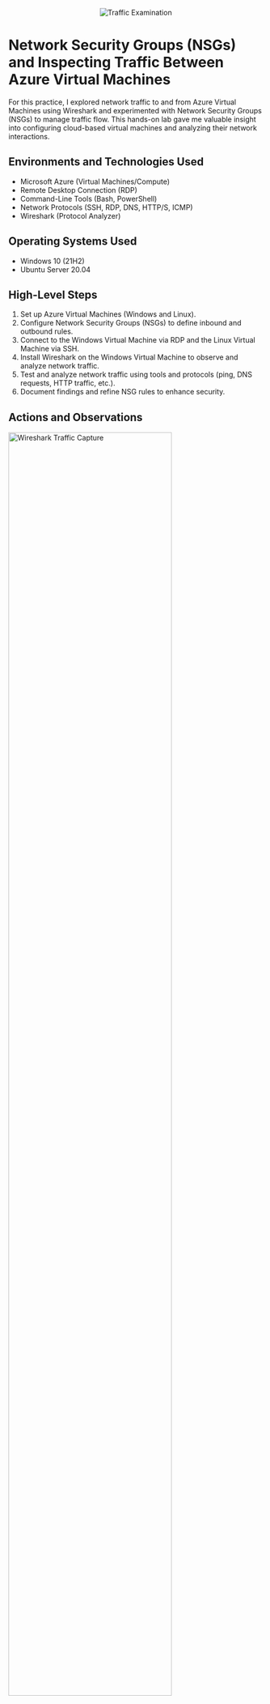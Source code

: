 <p align="center">
<img src="https://i.imgur.com/Ua7udoS.png" alt="Traffic Examination"/>
</p>

<h1>Network Security Groups (NSGs) and Inspecting Traffic Between Azure Virtual Machines</h1>
For this practice, I explored network traffic to and from Azure Virtual Machines using Wireshark and experimented with Network Security Groups (NSGs) to manage traffic flow. This hands-on lab gave me valuable insight into configuring cloud-based virtual machines and analyzing their network interactions. <br />

<h2>Environments and Technologies Used</h2>

- Microsoft Azure (Virtual Machines/Compute)
- Remote Desktop Connection (RDP)
- Command-Line Tools (Bash, PowerShell)
- Network Protocols (SSH, RDP, DNS, HTTP/S, ICMP)
- Wireshark (Protocol Analyzer)

<h2>Operating Systems Used </h2>

- Windows 10 (21H2)
- Ubuntu Server 20.04

<h2>High-Level Steps</h2>

1. Set up Azure Virtual Machines (Windows and Linux).
2. Configure Network Security Groups (NSGs) to define inbound and outbound rules.
3. Connect to the Windows Virtual Machine via RDP and the Linux Virtual Machine via SSH.
4. Install Wireshark on the Windows Virtual Machine to observe and analyze network traffic.
5. Test and analyze network traffic using tools and protocols (ping, DNS requests, HTTP traffic, etc.).
6. Document findings and refine NSG rules to enhance security.

<h2>Actions and Observations</h2>

<p>
<img src="https://i.imgur.com/DJmEXEB.png" height="80%" width="80%" alt="Wireshark Traffic Capture"/>
</p>
<p>
I captured traffic using Wireshark on the Windows Virtual Machine. The tool provided insights into various protocols, including ICMP, DNS, and HTTP. For instance, I initiated a ping command from the Windows VM to the Linux VM and observed the ICMP packets traveling between the two machines. This demonstrated the communication flow within the Azure network.
</p>
<br />

<p>
<img src="https://i.imgur.com/DJmEXEB.png" height="80%" width="80%" alt="NSG Configuration"/>
</p>
<p>
To secure the environment, I configured NSG rules to allow only necessary traffic. For example, I permitted SSH traffic (port 22) to the Linux VM and RDP traffic (port 3389) to the Windows VM while blocking all other inbound traffic. This setup ensured that only authorized access was granted, reducing potential attack surfaces.
</p>
<br />

<p>
<img src="https://i.imgur.com/DJmEXEB.png" height="80%" width="80%" alt="Traffic Analysis"/>
</p>
<p>
Using Wireshark, I analyzed HTTP traffic by accessing a web server hosted on the Linux VM. I observed the TCP handshake process and inspected the packets to verify the data flow. This exercise enhanced my understanding of web traffic and how it can be monitored for security and troubleshooting purposes.
</p>
<br />

<h2>Conclusion</h2>
This lab was an excellent opportunity to gain practical experience with cloud-based virtual machines, network traffic analysis, and security configuration using NSGs. By observing traffic in Wireshark and refining NSG rules, I developed a deeper understanding of managing and securing network environments in Azure. These skills are crucial for IT professionals working with cloud infrastructure and network security.

